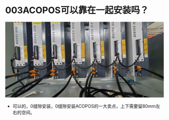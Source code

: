 # 003ACOPOS可以靠在一起安装吗？
![Img](./FILES/003ACOPOS可以靠在一起安装吗？.md/img-20220530142053.png)

- 可以的，0缝隙安装，0缝隙安装ACOPOS的一大卖点，上下需要留80mm左右的空间。